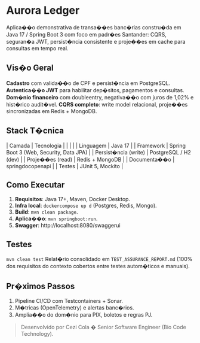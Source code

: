 # Aurora Ledger

Aplica��o demonstrativa de transa��es banc�rias constru�da em Java 17 / Spring Boot 3 com foco em padr�es Santander: CQRS, seguran�a JWT, persist�ncia consistente e proje��es em cache para consultas em tempo real.

## Vis�o Geral
 **Cadastro** com valida��o de CPF e persist�ncia em PostgreSQL.
 **Autentica��o JWT** para habilitar dep�sitos, pagamentos e consultas.
 **Dom�nio financeiro** com doubleentry, negativa��o com juros de 1,02% e hist�rico audit�vel.
 **CQRS completo**: write model relacional, proje��es sincronizadas em Redis + MongoDB.

## Stack T�cnica
| Camada | Tecnologia |
|  |  |
| Linguagem | Java 17 |
| Framework | Spring Boot 3 (Web, Security, Data JPA) |
| Persist�ncia (write) | PostgreSQL / H2 (dev) |
| Proje��es (read) | Redis + MongoDB |
| Documenta��o | springdocopenapi |
| Testes | JUnit 5, Mockito |

## Como Executar
1. **Requisitos**: Java 17+, Maven, Docker Desktop.
2. **Infra local**: `dockercompose up d` (Postgres, Redis, Mongo).
3. **Build**: `mvn clean package`.
4. **Aplica��o**: `mvn springboot:run`.
5. **Swagger**: http://localhost:8080/swaggerui

## Testes
 `mvn clean test`
 Relat�rio consolidado em `TEST_ASSURANCE_REPORT.md` (100% dos requisitos do contexto cobertos entre testes autom�ticos e manuais).

## Pr�ximos Passos
1. Pipeline CI/CD com Testcontainers + Sonar.
2. M�tricas (OpenTelemetry) e alertas banc�rios.
3. Amplia��o do dom�nio para PIX, boletos e regras PJ.

> Desenvolvido por Cezi Cola � Senior Software Engineer (Bio Code Technology).

